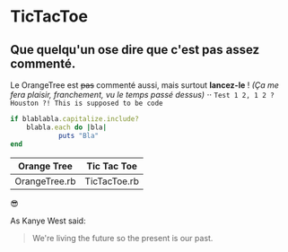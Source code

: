 # TicTacToe

## Que quelqu'un ose dire que c'est pas assez commenté.

Le OrangeTree est ~~pas~~ commenté aussi, mais surtout **lancez-le** ! *(Ça me fera plaisir, franchement, vu le temps passé dessus)*
⋅⋅
`Test 1 2, 1 2 ? Houston ?! This is supposed to be code`  
  

```Ruby
if blablabla.capitalize.include?
	blabla.each do |bla|
			puts "Bla"
end
```

Orange Tree | Tic Tac Toe
------------ | -------------
OrangeTree.rb | TicTacToe.rb

  
  
:sunglasses:

  
  
As Kanye West said:

> We're living the future so
> the present is our past.